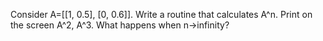 Consider A=[[1, 0.5], [0, 0.6]].
Write a routine that calculates A^n. Print on the screen A^2, A^3.
What happens when n->infinity?